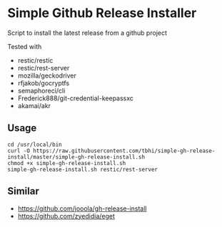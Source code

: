 
# Simple Github Release Installer

Script to install the latest release from a github project

Tested with
- restic/restic
- restic/rest-server
- mozilla/geckodriver
- rfjakob/gocryptfs
- semaphoreci/cli
- Frederick888/git-credential-keepassxc
- akamai/akr

## Usage

    cd /usr/local/bin
    curl -O https://raw.githubusercontent.com/tbhi/simple-gh-release-install/master/simple-gh-release-install.sh
    chmod +x simple-gh-release-install.sh
    simple-gh-release-install.sh restic/rest-server

## Similar
- https://github.com/jooola/gh-release-install
- https://github.com/zyedidia/eget
